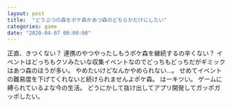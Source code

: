 ```yaml
---
layout: post
title:  "どうぶつの森をポケ森かあつ森のどちらかだけにしたい"
categories: game
date: "2020-04-07 00:00:00"
---
```


正直、きつくない？
連携のやつやったしもうポケ森を継続するの辛くない？
イベントはどっちもクソみたいな収集イベントなのでどっちもどっちだがギミックはあつ森のほうが多い。
やめたいけどなんかやめられない...。
せめてイベントの難易度を下げてくれないと続けられませんよポケ森。
はーキツい。
ゲームに縛られているよな今の生活。
どうにかして抜け出してアプリ開発してガッポガッポしたい。
